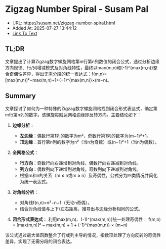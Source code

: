 # Zigzag Number Spiral - Susam Pal
- URL: https://susam.net/zigzag-number-spiral.html
- Added At: 2025-07-27 13:44:12
- [Link To Text](2025-07-27-zigzag-number-spiral---susam-pal_raw.md)

## TL;DR


文章提出了计算Zigzag数字螺旋网格第m行第n列数值的闭合公式，通过分析边缘方向规律、行/列增减模式及对角线特性，最终以max(m,n)和(-1)^{max(m,n)}整合奇偶性差异，得出无需分段的统一表达式：f(m,n)=[max(m,n)]²−max(m,n)+1+(−1)^{max(m,n)}×(m−n)。

## Summary


文章探讨了如何为一种特殊的Zigzag数字螺旋网格找到闭合形式表达式，确定第m行第n列的数字。该螺旋每触达网格边缘即反转方向。主要结论如下：

1. **边缘分析**：
   - **左边缘**：偶数行第1列的数字为m²，奇数行第1列的数字为(m−1)²+1。
   - **顶边缘**：首行第n列的数字为n²（当n为奇数）或(n−1)²+1（当n为偶数）。

2. **全网格公式**：
   - **行方向**：奇数行向右递增到对角线，偶数行向右递减到对角线。
   - **列方向**：偶数列向下递增到对角线，奇数列向下递减到对角线。
   - 根据m和n的关系（m ≤ n或m ≥ n）及奇偶性，公式分为四类情况并简化为统一表达式。

3. **对角线分析**：
   - 对角线f(n,n)=n²−n+1（无论n奇偶）。
   - 结合对角线值与上下/左右距离，推导出与边缘分析相同的公式。

4. **闭合形式表达式**：
   利用max(m,n)、(-1)^{max(m,n)}统一处理奇偶性：
   f(m,n) = [max(m,n)]² − max(m,n) + 1 + (-1)^{max(m,n)} × (m−n)

该公式通过最大值函数整合了行或列主导的情况，指数项处理了方向反转的奇偶性差异，实现了无需分段的闭合表达。
